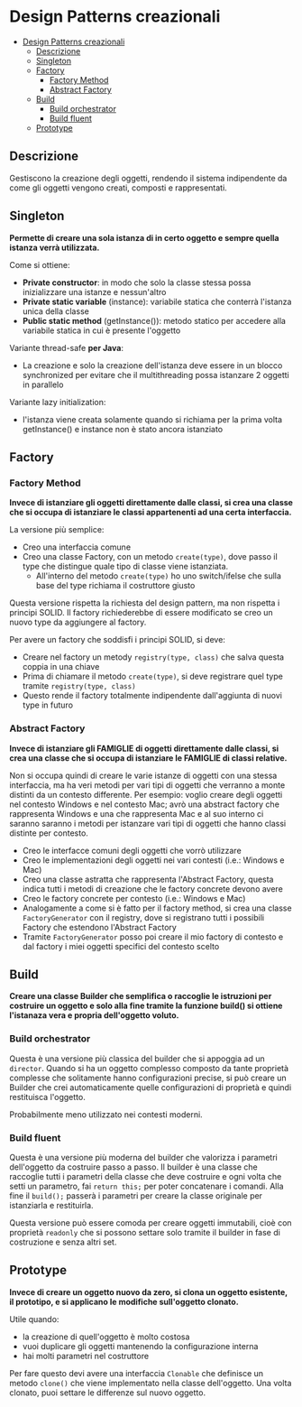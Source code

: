 # Design Patterns creazionali

- [Design Patterns creazionali](#design-patterns-creazionali)
  - [Descrizione](#descrizione)
  - [Singleton](#singleton)
  - [Factory](#factory)
    - [Factory Method](#factory-method)
    - [Abstract Factory](#abstract-factory)
  - [Build](#build)
    - [Build orchestrator](#build-orchestrator)
    - [Build fluent](#build-fluent)
  - [Prototype](#prototype)

## Descrizione

Gestiscono la creazione degli oggetti, rendendo il sistema indipendente da come gli oggetti vengono creati, composti e rappresentati.

## Singleton

**Permette di creare una sola istanza di in certo oggetto e sempre quella istanza verrà utilizzata.**

Come si ottiene:

- **Private constructor**: in modo che solo la classe stessa possa inizializzare una istanze e nessun'altro
- **Private static variable** (instance): variabile statica che conterrà l'istanza unica della classe
- **Public static method** (getInstance()): metodo statico per accedere alla variabile statica in cui è presente l'oggetto

Variante thread-safe **per Java**:

- La creazione e solo la creazione dell'istanza deve essere in un blocco synchronized per evitare che il multithreading possa istanzare 2 oggetti in parallelo

Variante lazy initialization:

- l'istanza viene creata solamente quando si richiama per la prima volta getInstance() e instance non è stato ancora istanziato

## Factory

### Factory Method

**Invece di istanziare gli oggetti direttamente dalle classi, si crea una classe che si occupa di istanziare le classi appartenenti ad una certa interfaccia.**

La versione più semplice:

- Creo una interfaccia comune
- Creo una classe Factory, con un metodo `create(type)`, dove passo il type che distingue quale tipo di classe viene istanziata.
  - All'interno del metodo `create(type)` ho uno switch/ifelse che sulla base del type richiama il costruttore giusto

Questa versione rispetta la richiesta del design pattern, ma non rispetta i principi SOLID. Il factory richiederebbe di essere modificato se creo un nuovo type da aggiungere al factory.

Per avere un factory che soddisfi i principi SOLID, si deve:

- Creare nel factory un metody `registry(type, class)` che salva questa coppia in una chiave
- Prima di chiamare il metodo `create(type)`, si deve registrare quel type tramite `registry(type, class)`
- Questo rende il factory totalmente indipendente dall'aggiunta di nuovi type in futuro

### Abstract Factory

**Invece di istanziare gli FAMIGLIE di oggetti direttamente dalle classi, si crea una classe che si occupa di istanziare le FAMIGLIE di classi relative.**

Non si occupa quindi di creare le varie istanze di oggetti con una stessa interfaccia, ma ha veri metodi per vari tipi di oggetti che verranno a monte distinti da un contesto differente. Per esempio: voglio creare degli oggetti nel contesto Windows e nel contesto Mac; avrò una abstract factory che rappresenta Windows e una che rappresenta Mac e al suo interno ci saranno saranno i metodi per istanzare vari tipi di oggetti che hanno classi distinte per contesto.

- Creo le interfacce comuni degli oggetti che vorrò utilizzare
- Creo le implementazioni degli oggetti nei vari contesti (i.e.: Windows e Mac)
- Creo una classe astratta che rappresenta l'Abstract Factory, questa indica tutti i metodi di creazione che le factory concrete devono avere
- Creo le factory concrete per contesto (i.e.: Windows e Mac)
- Analogamente a come si è fatto per il factory method, si crea una classe `FactoryGenerator` con il registry, dove si registrano tutti i possibili Factory che estendono l'Abstract Factory
- Tramite `FactoryGenerator` posso poi creare il mio factory di contesto e dal factory i miei oggetti specifici del contesto scelto

## Build

**Creare una classe Builder che semplifica o raccoglie le istruzioni per costruire un oggetto e solo alla fine tramite la funzione build() si ottiene l'istanaza vera e propria dell'oggetto voluto.**

### Build orchestrator

Questa è una versione più classica del builder che si appoggia ad un `director`.
Quando si ha un oggetto complesso composto da tante proprietà complesse che solitamente hanno configurazioni precise, si può creare un Builder che crei automaticamente quelle configurazioni di proprietà e quindi restituisca l'oggetto.

Probabilmente meno utilizzato nei contesti moderni.

### Build fluent

Questa è una versione più moderna del builder che valorizza i parametri dell'oggetto da costruire passo a passo.
Il builder è una classe che raccoglie tutti i parametri della classe che deve costruire e ogni volta che setti un parametro, fai `return this;` per poter concatenare i comandi. Alla fine il `build();` passerà i parametri per creare la classe originale per istanziarla e restituirla.

Questa versione può essere comoda per creare oggetti immutabili, cioè con proprietà `readonly` che si possono settare solo tramite il builder in fase di costruzione e senza altri set.

## Prototype

**Invece di creare un oggetto nuovo da zero, si clona un oggetto esistente, il prototipo, e si applicano le modifiche sull'oggetto clonato.**

Utile quando:

- la creazione di quell'oggetto è molto costosa
- vuoi duplicare gli oggetti mantenendo la configurazione interna
- hai molti parametri nel costruttore

Per fare questo devi avere una interfaccia `Clonable` che definisce un metodo `clone()` che viene implementato nella classe dell'oggetto. Una volta clonato, puoi settare le differenze sul nuovo oggetto.
